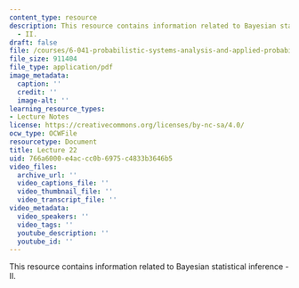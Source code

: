 ```yaml
---
content_type: resource
description: This resource contains information related to Bayesian statistical inference
  - II.
draft: false
file: /courses/6-041-probabilistic-systems-analysis-and-applied-probability-fall-2010/766a6000e4accc0b6975c4833b3646b5_MIT6_041F10_L22.pdf
file_size: 911404
file_type: application/pdf
image_metadata:
  caption: ''
  credit: ''
  image-alt: ''
learning_resource_types:
- Lecture Notes
license: https://creativecommons.org/licenses/by-nc-sa/4.0/
ocw_type: OCWFile
resourcetype: Document
title: Lecture 22
uid: 766a6000-e4ac-cc0b-6975-c4833b3646b5
video_files:
  archive_url: ''
  video_captions_file: ''
  video_thumbnail_file: ''
  video_transcript_file: ''
video_metadata:
  video_speakers: ''
  video_tags: ''
  youtube_description: ''
  youtube_id: ''
---
```

This resource contains information related to Bayesian statistical inference - II.
